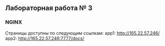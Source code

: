 ## Лабораторная работа № 3
### NGINX
Страницы доступны по следующим ссылкам: 
app1: http://165.22.57.246/
app2: http://165.22.57.246:7777/docs/
